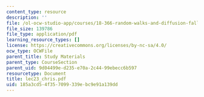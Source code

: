 ```yaml
---
content_type: resource
description: ''
file: /ol-ocw-studio-app/courses/18-366-random-walks-and-diffusion-fall-2006/185a3cd54f357099339ebc9e91a139dd_lec23_chris.pdf
file_size: 139786
file_type: application/pdf
learning_resource_types: []
license: https://creativecommons.org/licenses/by-nc-sa/4.0/
ocw_type: OCWFile
parent_title: Study Materials
parent_type: CourseSection
parent_uid: 9d04499e-d235-e70a-2c44-99ebecc6b597
resourcetype: Document
title: lec23_chris.pdf
uid: 185a3cd5-4f35-7099-339e-bc9e91a139dd
---
```

